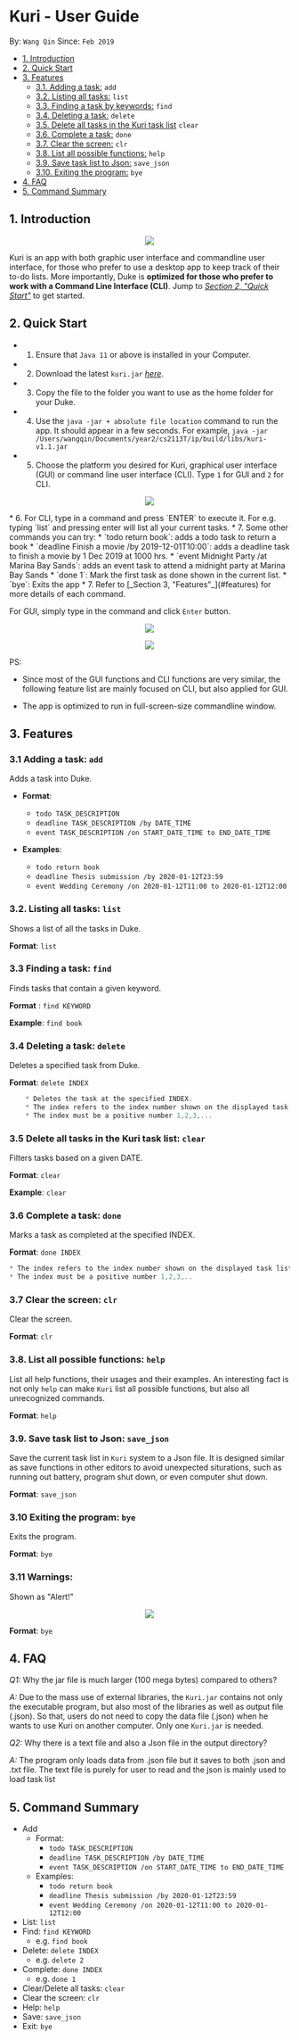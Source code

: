 
# Kuri - User Guide
By: `Wang Qin` Since: `Feb 2019`


* [1. Introduction](#introduction)
* [2. Quick Start](#quick-start)
* [3. Features](#features)
    + [3.1. Adding a task:](#addtask) `add`
    + [3.2. Listing all tasks:](#list) `list`
    + [3.3. Finding a task by keywords:](#find) `find`
    + [3.4. Deleting a task:](#delete) `delete`
    + [3.5. Delete all tasks in the Kuri task list](#clear) `clear`
    + [3.6. Complete a task:](#complete) `done`
    + [3.7. Clear the screen:](#clr) `clr`
    + [3.8. List all possible functions:](#help) `help`
    + [3.9. Save task list to Json:](#save_json) `save_json`
    + [3.10. Exiting the program:](#exit) `bye`
* [4. FAQ](#faq)
* [5. Command Summary](#command-summary)


<a name="introduction"></a>


##  1. Introduction
<p align="center">
  <img src="https://github.com/wangqinNick/duke/blob/master/src/main/resources/images/Screenshot%202020-03-01%20at%209.33.27%20PM.png">
</p>


Kuri is an app with both graphic user interface and commandline user interface, for those who prefer to use a desktop app to keep track of their to-do lists. More importantly, Duke is **optimized for those who prefer to work with a Command Line Interface (CLI)**. 
Jump to [_Section 2, "Quick Start"_](#quick-start) to get started.


<a name="quick-start"></a>

## 2. Quick Start

*   1. Ensure that `Java 11` or above is installed in your Computer.
*   2. Download the latest `kuri.jar` [_here_](https://github.com/JosephLimWeiJie/duke/releases/download/v0.2.0/duke.jar).
*   3. Copy the file to the folder you want to use as the home folder for your Duke.
*   4. Use the `java -jar + absolute file location` command to run the app.  It should appear in a few seconds. For example, `java -jar /Users/wangqin/Documents/year2/cs2113T/ip/build/libs/kuri-v1.1.jar`


*   5. Choose the platform you desired for Kuri, graphical user interface (GUI) or command line user interface (CLI). 
        Type `1` for GUI and `2` for CLI. 
<p align="center">
  <img src="https://github.com/wangqinNick/duke/blob/master/src/main/resources/images/Screenshot%202020-03-01%20at%209.33.41%20PM.png">
</p>
*   6. For CLI, type in a command and press `ENTER` to execute it. For e.g. typing `list` and pressing enter will list all your current tasks.
*   7. Some other commands you can try:
    *  `todo return book`: adds a todo task to return a book
    *   `deadline Finish a movie /by 2019-12-01T10:00`: adds a deadline task to finish a movie by 1 Dec 2019 at 1000 hrs.
    *   `event Midnight Party /at Marina Bay Sands`: adds an event task to attend a midnight party at Marina Bay Sands
    *   `done 1`: Mark the first task as done shown in the current list.
    *   `bye`: Exits the app
*   7. Refer to [_Section 3, "Features"_](#features) for more details of each command.

For GUI, simply type in the command and click `Enter` button. 
<p align="center">
  <img src="https://github.com/wangqinNick/duke/blob/master/src/main/resources/images/Screenshot%202020-03-01%20at%209.33.55%20PM.png">
</p>

<p align="center">
  <img src="https://github.com/wangqinNick/duke/blob/master/src/main/resources/images/Screenshot%202020-03-01%20at%209.34.00%20PM.png">
</p>

PS: 
   * Since most of the GUI functions and CLI functions are very similar, the following feature list are mainly focused on CLI, but also applied for GUI.  

   * The app is optimized to run in full-screen-size commandline window.

<a name="features"></a>


## 3. Features


<a name="addtask"></a>

### 3.1 Adding a task: `add`

Adds a task into Duke.


* **Format**: 
    * `todo TASK_DESCRIPTION`
    * `deadline TASK_DESCRIPTION /by DATE_TIME`
    * `event TASK_DESCRIPTION /on START_DATE_TIME to END_DATE_TIME`

* **Examples**:
    * `todo return book`
    * `deadline Thesis submission /by 2020-01-12T23:59`
    * `event Wedding Ceremony /on 2020-01-12T11:00 to 2020-01-12T12:00`

<a name="list"></a>

### 3.2. Listing all tasks: `list`

Shows a list of all the tasks in Duke.

**Format**: `list`


<a name="find"></a>

### 3.3 Finding a task: `find`

Finds tasks that contain a given keyword.

**Format** : `find KEYWORD`

**Example**: `find book`

<a name="delete"></a>

### 3.4 Deleting a task: `delete`
Deletes a specified task from Duke.

**Format**: `delete INDEX`

```javascript
    * Deletes the task at the specified INDEX.
    * The index refers to the index number shown on the displayed task list.
    * The index must be a positive number 1,2,3,...
```

<a name="clear"></a>

### 3.5 Delete all tasks in the Kuri task list: `clear`
Filters tasks based on a given DATE.

**Format**: `clear`

**Example**: `clear`

<a name="complete"></a>

### 3.6 Complete a task: `done`

Marks a task as completed at the specified INDEX.

**Format**: `done INDEX`

```javascript
* The index refers to the index number shown on the displayed task list.
* The index must be a positive number 1,2,3,..
```
<a name="clr"></a>

### 3.7 Clear the screen: `clr`

Clear the screen.

**Format**: `clr`


<a name="help"></a>

### 3.8. List all possible functions: `help`

List all help functions, their usages and their examples.
An interesting fact is not only `help` can make `Kuri` list all possible functions, but also all unrecognized commands. 

**Format**: `help`


<a name="save_json"></a>

### 3.9. Save task list to Json: `save_json`

Save the current task list in `Kuri` system  to a Json file. 
It is designed similar as save functions in other editors to avoid unexpected siturations, such as running  out battery, program shut down, or even computer shut down.

**Format**: `save_json`

<a name="exit"></a>

### 3.10 Exiting the program: `bye`

Exits the program.

**Format**: `bye`

### 3.11 Warnings: 

Shown as "Alert!"

<p align="center">
  <img src="https://github.com/wangqinNick/duke/blob/master/src/main/resources/images/Screenshot%202020-03-01%20at%209.45.47%20PM.png">
</p>

**Format**: `bye`

<a name="faq"></a>

## 4. FAQ

*Q1:* Why the jar file is much larger (100 mega bytes) compared to others?

*A:* Due to the mass use of external libraries, the `Kuri.jar` contains not only the executable program, but also most of the 
    libraries as well as output file (.json). So that, users do not need to copy the data file (.json) when he wants to use Kuri on another
    computer. Only one `Kuri.jar` is needed. 
    
*Q2:* Why there is a text file and also a Json file in the output directory?

*A:* The program only loads data from .json file but it saves to both .json and .txt file. The text file is purely for user to read and the json is mainly used to load task list


<a name="command-summary"></a>

## 5. Command Summary
* Add 
    * Format: 
        * `todo TASK_DESCRIPTION`
        * `deadline TASK_DESCRIPTION /by DATE_TIME`
        * `event TASK_DESCRIPTION /on START_DATE_TIME to END_DATE_TIME`
    * Examples:
        * `todo return book`
        * `deadline Thesis submission /by 2020-01-12T23:59`
        * `event Wedding Ceremony /on 2020-01-12T11:00 to 2020-01-12T12:00`
* List: `list`
* Find: `find KEYWORD`
    * e.g. `find book`
* Delete: `delete INDEX`
    * e.g. `delete 2`
* Complete: `done INDEX`
    * e.g. `done 1`
* Clear/Delete all tasks: `clear`
* Clear the screen: `clr`
* Help: `help`
* Save: `save_json`
* Exit: `bye`


